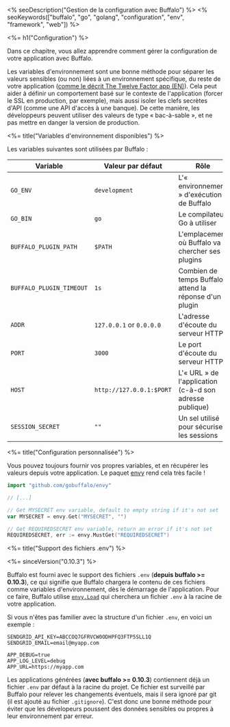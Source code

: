 <% seoDescription("Gestion de la configuration avec Buffalo") %>
<% seoKeywords(["buffalo", "go", "golang", "configuration", "env", "framework", "web"]) %>

<%= h1("Configuration") %>

Dans ce chapitre, vous allez apprendre comment gérer la configuration de votre application avec Buffalo.

Les variables d'environnement sont une bonne méthode pour séparer les valeurs sensibles (ou non) liées à un environnement spécifique, du reste de votre application ([comme le décrit The Twelve Factor app (EN)](https://12factor.net/config)). Cela peut aider à définir un comportement basé sur le contexte de l'application (forcer le SSL en production, par exemple), mais aussi isoler les clefs secrètes d'API (comme une API d'accès à une banque). De cette manière, les développeurs peuvent utiliser des valeurs de type « bac-à-sable », et ne pas mettre en danger la version de production.

<%= title("Variables d'environnement disponibles") %>

Les variables suivantes sont utilisées par Buffalo :

| Variable                 | Valeur par défaut        | Rôle                                                       |
| ---                      | ---                      | ---                                                        |
| `GO_ENV`                 | `development`            | L'« environnement » d'exécution de Buffalo                 |
| `GO_BIN`                 | `go`                     | Le compilateur Go à utiliser                               |
| `BUFFALO_PLUGIN_PATH`    | `$PATH`                  | L'emplacement où Buffalo va chercher ses plugins           |
| `BUFFALO_PLUGIN_TIMEOUT` | `1s`                     | Combien de temps Buffalo attend la réponse d'un plugin     |
| `ADDR`                   | `127.0.0.1` or `0.0.0.0` | L'adresse d'écoute du serveur HTTP                         |
| `PORT`                   | `3000`                   | Le port d'écoute du serveur HTTP                           |
| `HOST`                   | `http://127.0.0.1:$PORT` | L'« URL » de l'application (c-à-d son adresse publique)    |
| `SESSION_SECRET`         | `""`                     | Un sel utilisé pour sécuriser les sessions                 |

<%= title("Configuration personnalisée") %>

Vous pouvez toujours fournir vos propres variables, et en récupérer les valeurs depuis votre application. Le paquet [envy](https://github.com/gobuffalo/envy) rend cela très facile&nbsp;!

```go
import "github.com/gobuffalo/envy"

// [...]

// Get MYSECRET env variable, default to empty string if it's not set
var MYSECRET = envy.Get("MYSECRET", "")

// Get REQUIREDSECRET env variable, return an error if it's not set
REQUIREDSECRET, err := envy.MustGet("REQUIREDSECRET")
```

<%= title("Support des fichiers .env") %>

<%= sinceVersion("0.10.3") %>

Buffalo est fourni avec le support des fichiers `.env` (**depuis buffalo >= 0.10.3**), ce qui signifie que Buffalo chargera le contenu de ces fichiers comme variables d'environnement, dès le démarrage de l'application. Pour ce faire, Buffalo utilise [`envy.Load`](https://github.com/gobuffalo/envy/blob/e613c80275b86293880eddeb27417c9a7c670ff3/envy.go#L53) qui cherchera un fichier `.env` à la racine de votre application.

Si vous n'êtes pas familier avec la structure d'un fichier `.env`, en voici un exemple :

```text
SENDGRID_API_KEY=ABCCOQ7GFRVCW0ODHPFQ3FTP5SLL1Q
SENDGRID_EMAIL=email@myapp.com

APP_DEBUG=true
APP_LOG_LEVEL=debug
APP_URL=https://myapp.com
```

Les applications générées (**avec buffalo >= 0.10.3**) contiennent déjà un fichier `.env` par défaut à la racine du projet. Ce fichier est surveillé par Buffalo pour relever les changements éventuels, mais il sera ignoré par git (il est ajouté au fichier `.gitignore`). C'est donc une bonne méthode pour éviter que les dévelopeurs poussent des données sensibles ou propres à leur environnement par erreur.
